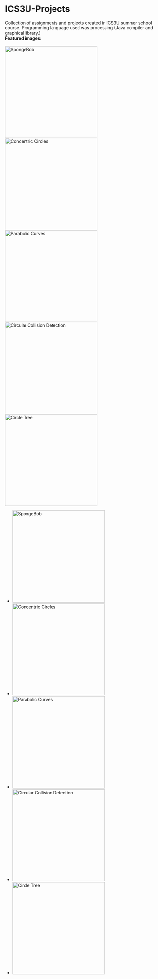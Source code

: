 
# ICS3U-Projects
Collection of assignments and projects created in ICS3U summer school course. Programming language used was processing (Java compiler and graphical library.)
<br>
**Featured images:**
<br><br>
<img alt="SpongeBob" align="" width="300" src="https://i.ibb.co/WkgH6KC/Screenshot-302.png">
<img alt="Concentric Circles" align="" width="300" src="https://i.ibb.co/7RVLVqF/Screenshot-310.png">
<img alt="Parabolic Curves" align="" width="300" src="https://i.ibb.co/379xtJd/Screenshot-311.png">
<img alt="Circular Collision Detection" align="" width="300" src="https://i.ibb.co/G7Sm4nJ/Screenshot-314.png">
<img alt="Circle Tree" align="" width="300" src="https://i.ibb.co/mbQLjGy/Screenshot-318.png">


<ul>
    <li><img alt="SpongeBob" align="" width="300" src="https://i.ibb.co/WkgH6KC/Screenshot-302.png"></li>
    <li><img alt="Concentric Circles" align="" width="300" src="https://i.ibb.co/7RVLVqF/Screenshot-310.png"></li>
    <li><img alt="Parabolic Curves" align="" width="300" src="https://i.ibb.co/379xtJd/Screenshot-311.png"></li>
    <li><img alt="Circular Collision Detection" align="" width="300" src="https://i.ibb.co/G7Sm4nJ/Screenshot-314.png"></li>
    <li><img alt="Circle Tree" align="" width="300" src="https://i.ibb.co/mbQLjGy/Screenshot-318.png"></li>
</ul>
